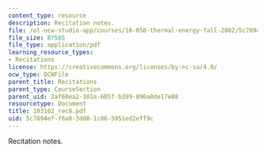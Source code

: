 ```yaml
---
content_type: resource
description: Recitation notes.
file: /ol-ocw-studio-app/courses/16-050-thermal-energy-fall-2002/5c7894eff6a83dd81c065951ed2eff9c_103102_rec8.pdf
file_size: 87585
file_type: application/pdf
learning_resource_types:
- Recitations
license: https://creativecommons.org/licenses/by-nc-sa/4.0/
ocw_type: OCWFile
parent_title: Recitations
parent_type: CourseSection
parent_uid: 2af60ea2-301a-605f-b399-896a0de17e88
resourcetype: Document
title: 103102_rec8.pdf
uid: 5c7894ef-f6a8-3dd8-1c06-5951ed2eff9c
---
```

Recitation notes.